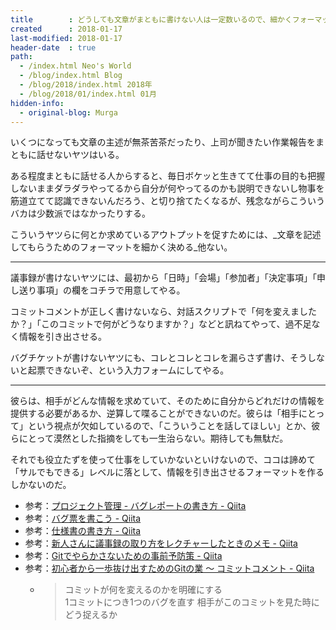```yaml
---
title        : どうしても文章がまともに書けない人は一定数いるので、細かくフォーマットを用意するしかない
created      : 2018-01-17
last-modified: 2018-01-17
header-date  : true
path:
  - /index.html Neo's World
  - /blog/index.html Blog
  - /blog/2018/index.html 2018年
  - /blog/2018/01/index.html 01月
hidden-info:
  - original-blog: Murga
---
```


いくつになっても文章の主述が無茶苦茶だったり、上司が聞きたい作業報告をまともに話せないヤツはいる。

ある程度まともに話せる人からすると、毎日ボケッと生きてて仕事の目的も把握しないままダラダラやってるから自分が何やってるのかも説明できないし物事を筋道立てて認識できないんだろう、と切り捨てたくなるが、残念ながらこういうバカは少数派ではなかったりする。

こういうヤツらに何とか求めているアウトプットを促すためには、_文章を記述してもらうためのフォーマットを細かく決める_他ない。

---

議事録が書けないヤツには、最初から「日時」「会場」「参加者」「決定事項」「申し送り事項」の欄をコチラで用意してやる。

コミットコメントが正しく書けないなら、対話スクリプトで「何を変えましたか？」「このコミットで何がどうなりますか？」などと訊ねてやって、過不足なく情報を引き出させる。

バグチケットが書けないヤツにも、コレとコレとコレを漏らさず書け、そうしないと起票できないぞ、という入力フォームにしてやる。

---

彼らは、相手がどんな情報を求めていて、そのために自分からどれだけの情報を提供する必要があるか、逆算して喋ることができないのだ。彼らは「相手にとって」という視点が欠如しているので、「こういうことを話してほしい」とか、彼らにとって漠然とした指摘をしても一生治らない。期待しても無駄だ。

それでも役立たずを使って仕事をしていかないといけないので、ココは諦めて「サルでもできる」レベルに落として、情報を引き出させるフォーマットを作るしかないのだ。

- 参考：[プロジェクト管理 - バグレポートの書き方 - Qiita](https://qiita.com/bukowski1920/items/82d9524f5a54ae2fe85a)
- 参考：[バグ票を書こう - Qiita](https://qiita.com/TakamiChie/items/fafbbac958d2b7f50858)
- 参考：[仕様書の書き方 - Qiita](https://qiita.com/ko1/items/9f5f1a2683ea54f12362)
- 参考：[新人さんに議事録の取り方をレクチャーしたときのメモ - Qiita](https://qiita.com/y_saeko/items/44f3f7054a033960de23)
- 参考：[Gitでやらかさないための事前予防策 - Qiita](https://qiita.com/muran001/items/f13742b51da3a22117ee)
- 参考：[初心者から一歩抜け出すためのGitの業 〜 コミットコメント - Qiita](https://qiita.com/tbaba/items/77224ad2046c918d061b)
  - > コミットが何を変えるのかを明確にする  
    > 1コミットにつき1つのバグを直す 相手がこのコミットを見た時にどう捉えるか
